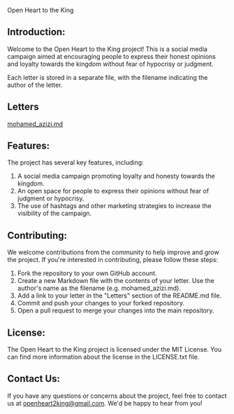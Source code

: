 Open Heart to the King

Introduction:
-----------------
Welcome to the Open Heart to the King project! This is a social media campaign aimed at encouraging people to express their honest opinions and loyalty towards the kingdom without fear of hypocrisy or judgment.

Each letter is stored in a separate file, with the filename indicating the author of the letter.

Letters
-----------------

[mohamed_azizi.md](letters/mohamed_azizi.md)


Features:
-----------------
The project has several key features, including:

1. A social media campaign promoting loyalty and honesty towards the kingdom.
2. An open space for people to express their opinions without fear of judgment or hypocrisy.
3. The use of hashtags and other marketing strategies to increase the visibility of the campaign.

Contributing:
-----------------
We welcome contributions from the community to help improve and grow the project. If you're interested in contributing, please follow these steps:

1. Fork the repository to your own GitHub account.
2. Create a new Markdown file with the contents of your letter. Use the author's name as the filename (e.g. mohamed_azizi.md).
3. Add a link to your letter in the "Letters" section of the README.md file.
4. Commit and push your changes to your forked repository.
5. Open a pull request to merge your changes into the main repository.

License:
-----------------
The Open Heart to the King project is licensed under the MIT License. You can find more information about the license in the LICENSE.txt file.

Contact Us:
-----------------
If you have any questions or concerns about the project, feel free to contact us at openheart2king@gmail.com. We'd be happy to hear from you!